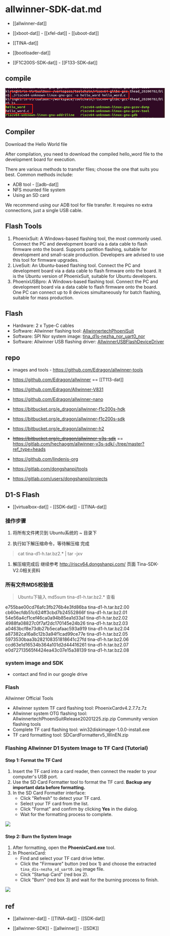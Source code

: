 
# allwinner-SDK-dat.md

- [[allwinner-dat]]

- [[xboot-dat]] - [[xfel-dat]] - [[uboot-dat]]

- [[TINA-dat]] 

- [[bootloader-dat]]

- [[F1C200S-SDK-dat]] - [[F133-SDK-dat]]

## compile

![](2025-07-15-01-47-37.png)



## Compiler

Download the Hello World file

After compilation, you need to download the compiled hello_word file to the development board for execution.

There are various methods to transfer files; choose the one that suits you best. Common methods include:

- ADB tool - [[adb-dat]]
- NFS mounted file system
- Using an SD card

We recommend using our ADB tool for file transfer. It requires no extra connections, just a single USB cable.

## Flash Tools

1. PhoenixSuit: A Windows-based flashing tool, the most commonly used. Connect the PC and development board via a data cable to flash firmware onto the board. Supports partition flashing, suitable for development and small-scale production. Developers are advised to use this tool for firmware upgrades.
2. LiveSuit: An Ubuntu-based flashing tool. Connect the PC and development board via a data cable to flash firmware onto the board. It is the Ubuntu version of PhoenixSuit, suitable for Ubuntu developers.
3. PhoenixUSBpro: A Windows-based flashing tool. Connect the PC and development board via a data cable to flash firmware onto the board. One PC can connect up to 8 devices simultaneously for batch flashing, suitable for mass production.

## Flash

- Hardware: 2 x Type-C cables  
- Software: Allwinner flashing tool: [AllwinnertechPhoeniSuit](https://gitlab.com/dongshanpi/tools/-/raw/main/AllwinnertechPhoeniSuit.zip)  
- Software: SPI Nor system image: [tina_d1s-nezha_nor_uart0_nor](https://gitlab.com/dongshanpi/tools/-/raw/main/tina_d1s-nezha_nor_uart0_nor.zip)  
- Software: Allwinner USB flashing driver: [AllwinnerUSBFlashDeviceDriver](https://gitlab.com/dongshanpi/tools/-/raw/main/AllwinnerUSBFlashDeviceDriver.zip)




## repo 

- images and tools - https://github.com/Edragon/allwinner-tools


- https://github.com/Edragon/allwinner == [[T113-dat]]
- https://github.com/Edragon/Allwinner-V831
- https://github.com/Edragon/allwinner-nano

- https://bitbucket.org/e_dragon/allwinner-f1c200s-hdk
- https://bitbucket.org/e_dragon/allwinner-f1c200s-sdk
- https://bitbucket.org/e_dragon/allwinner-h2


- ~~https://bitbucket.org/e_dragon/allwinner-v3s-sdk~~ == https://gitlab.com/hechaogm/allwinner-v3s-sdk/-/tree/master?ref_type=heads

- https://github.com/lindenis-org

- https://gitlab.com/dongshanpi/tools
- https://gitlab.com/users/dongshanpi/projects


## D1-S Flash 

- [[virtualbox-dat]] - [[SDK-dat]] - [[TINA-dat]]

### 操作步骤

1. 将所有文件拷贝到 Ubuntu系统的 ~ 目录下

2. 执行如下解压缩命令，等待解压缩 完成

>   cat tina-d1-h.tar.bz2.* | tar -jxv
> 
1. 解压缩完成后 继续参考 http://riscv64.dongshanpi.com/ 页面 Tina-SDK-V2.0相关资料

### 所有文件MD5校验值

> Ubuntu下输入 md5sum tina-d1-h.tar.bz2.* 查看

e755bae00cd76afc3fb276b4e3fd86ba  tina-d1-h.tar.bz2.00
cb60ecfdb51c624ff3cbd7b24552866f  tina-d1-h.tar.bz2.01
54e56a4cf1cef46ca0a94b85ea1d33a1  tina-d1-h.tar.bz2.02
4988fa08827c0f7af2dc170145e24b26  tina-d1-h.tar.bz2.03
a0463bcf8e73db27b5ecafaac593a919  tina-d1-h.tar.bz2.04
a87382ca16a8c12b3a94f1cad99ce77e  tina-d1-h.tar.bz2.05
5973530baa3b282108351818641c27fd  tina-d1-h.tar.bz2.06
ccd63e1d16534b364a101d2d44416261  tina-d1-h.tar.bz2.07
e0d72713565f4424ea43c07e15a38139  tina-d1-h.tar.bz2.08


### system image and SDK 

- contact and find in our google drive 

### Flash

Allwinner Official Tools
- Allwinner system TF card flashing tool: PhoenixCardv4.2.7.7z.7z
- Allwinner system OTG flashing tool: AllwinnertechPhoeniSuitRelease20201225.zip.zip
Community version flashing tools
- Complete TF card flashing tool: win32diskimager-1.0.0-install.exe
- TF card formatting tool: SDCardFormatterv5_WinEN.zip

### Flashing Allwinner D1 System Image to TF Card (Tutorial)

#### Step 1: Format the TF Card

1. Insert the TF card into a card reader, then connect the reader to your computer's USB port.
2. Use the SD Card Formatter tool to format the TF card. **Backup any important data before formatting.**
3. In the SD Card Formatter interface:
    - Click "Refresh" to detect your TF card.
    - Select your TF card from the list.
    - Click "Format" and confirm by clicking **Yes** in the dialog.
    - Wait for the formatting process to complete.

![](2025-08-08-12-22-26.png)

#### Step 2: Burn the System Image

1. After formatting, open the **PhoenixCard.exe** tool.
2. In PhoenixCard:
    - Find and select your TF card drive letter.
    - Click the "Firmware" button (red box 1) and choose the extracted `tina_d1s-nezha_sd_uart0.img` image file.
    - Click "Startup Card" (red box 2).
    - Click "Burn" (red box 3) and wait for the burning process to finish.

![](2025-08-08-12-22-36.png)




## ref 

- [[allwinner-dat]] - [[TINA-dat]] - [[SDK-dat]]

- [[allwinner-SDK]] - [[allwinner]] - [[SDK]]